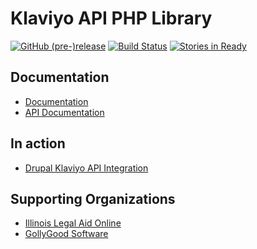 # Klaviyo API PHP Library
[![GitHub (pre-)release](https://img.shields.io/github/release/gollygood/klaviyo-api-php/all.svg?style=plastic)](http://github.com/gollygood/klaviyo-api-php/releases)
[![Build Status](https://travis-ci.org/GollyGood/klaviyo-api-php.svg?branch=develop)](http://travis-ci.org/GollyGood/klaviyo-api-php)
[![Stories in Ready](https://badge.waffle.io/GollyGood/klaviyo-api-php.png?label=ready&title=Ready)](http://waffle.io/GollyGood/klaviyo-api-php)

## Documentation

* [Documentation](http://gollygood.github.io/klaviyo-api-php/docs/master)
* [API Documentation](http://gollygood.github.io/klaviyo-api-php/api/master/)

## In action

* [Drupal Klaviyo API Integration](https://www.drupal.org/project/klaviyo)

## Supporting Organizations

* [Illinois Legal Aid Online](http://www.illinoislegalaidonline.org)
* [GollyGood Software](https://www.gollygoodsoftware.com)
